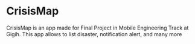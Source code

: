 # CrisisMap
CrisisMap is an app made for Final Project in Mobile Engineering Track at Gigih. This app allows to list disaster, notification alert, and many more
